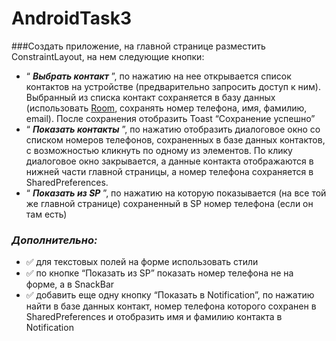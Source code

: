# AndroidTask3

###Создать приложение, на главной странице разместить ConstraintLayout, на нем следующие кнопки:

- “ ***Выбрать контакт*** ”, по нажатию на нее открывается список контактов на устройстве (предварительно запросить доступ к ним). Выбранный из списка контакт сохраняется в базу данных (использовать [Room](https://developer.android.google.cn/jetpack/androidx/releases/room?hl=en), сохранять номер телефона, имя, фамилию, email). После сохранения отобразить Toast “Сохранение успешно”
- “ ***Показать контакты*** ”, по нажатию отобразить диалоговое окно со списком номеров телефонов, сохраненных в базе данных контактов, с возможностью кликнуть по одному из элементов. По клику диалоговое окно закрывается, а данные контакта отображаются в нижней части главной страницы, а номер телефона сохраняется в SharedPreferences.
- “ ***Показать из SP*** ”, по нажатию на которую показывается (на все той же главной странице) сохраненный в SP номер телефона (если он там есть)

### ***Дополнительно:***

- :white_check_mark: для текстовых полей на форме использовать стили
- :white_check_mark: по кнопке “Показать из SP” показать номер телефона не на форме, а в SnackBar
- :white_check_mark: добавить еще одну кнопку “Показать в Notification”, по нажатию найти в базе данных контакт, номер телефона которого сохранен в SharedPreferences и отобразить имя и фамилию контакта в Notification
